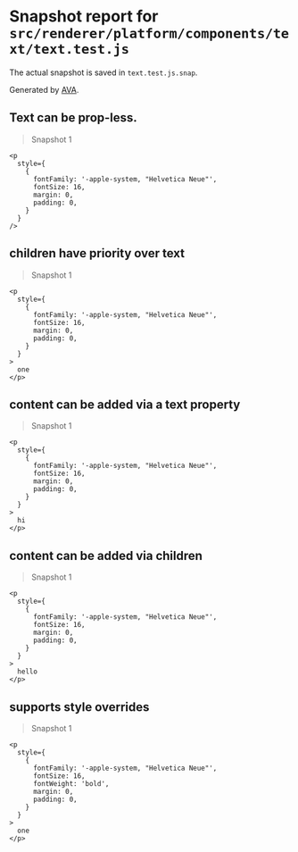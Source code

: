 # Snapshot report for `src/renderer/platform/components/text/text.test.js`

The actual snapshot is saved in `text.test.js.snap`.

Generated by [AVA](https://ava.li).

## Text can be prop-less.

> Snapshot 1

    <p
      style={
        {
          fontFamily: '-apple-system, "Helvetica Neue"',
          fontSize: 16,
          margin: 0,
          padding: 0,
        }
      }
    />

## children have priority over text

> Snapshot 1

    <p
      style={
        {
          fontFamily: '-apple-system, "Helvetica Neue"',
          fontSize: 16,
          margin: 0,
          padding: 0,
        }
      }
    >
      one
    </p>

## content can be added via a text property

> Snapshot 1

    <p
      style={
        {
          fontFamily: '-apple-system, "Helvetica Neue"',
          fontSize: 16,
          margin: 0,
          padding: 0,
        }
      }
    >
      hi
    </p>

## content can be added via children

> Snapshot 1

    <p
      style={
        {
          fontFamily: '-apple-system, "Helvetica Neue"',
          fontSize: 16,
          margin: 0,
          padding: 0,
        }
      }
    >
      hello
    </p>

## supports style overrides

> Snapshot 1

    <p
      style={
        {
          fontFamily: '-apple-system, "Helvetica Neue"',
          fontSize: 16,
          fontWeight: 'bold',
          margin: 0,
          padding: 0,
        }
      }
    >
      one
    </p>
